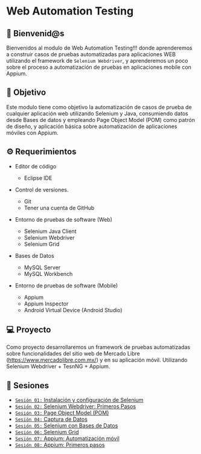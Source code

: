 # Web Automation Testing

## :wave: Bienvenid@s

Bienvenidos al modulo de Web Automation Testing!!! donde aprenderemos a construir casos de pruebas automatizadas para aplicaciones WEB utilizando el framework de `Selenium Webdriver`, y aprenderemos un poco sobre el proceso a automatización de pruebas en aplicaciones mobile con Appium.

## :dart: Objetivo

Este modulo tiene como objetivo la automatización de casos de prueba de cualquier aplicación web utilizando Selenium y Java, consumiendo datos desde Bases de datos y empleando Page Object Model (POM) como patrón de diseño, y aplicación básica sobre automatización de aplicaciones móviles con Appium.

## :gear: Requerimientos

- Editor de código
  - Eclipse IDE

- Control de versiones.
  - Git
  - Tener una cuenta de GitHub

- Entorno de pruebas de software (Web)
  - Selenium Java Client
  - Selenium Webdriver
  - Selenium Grid

- Bases de Datos
  - MySQL Server 
  - MySQL Workbench

- Entorno de pruebas de software (Mobile)
  - Appium
  - Appium Inspector
  - Android Virtual Device (Android Studio)

## 💻 Proyecto

Como proyecto desarrollaremos un framework de pruebas automatizadas sobre funcionalidades del sitio web de Mercado Libre (https://www.mercadolibre.com.mx/) y en su aplicación móvil. Utilizando Selenium Webdriver + TesnNG  + Appium.		

## :bookmark_tabs: Sesiones

- [`Sesión 01:` Instalación y configuración de Selenium](./Sesion-01)
- [`Sesión 02:` Selenium Webdriver: Primeros Pasos](./Sesion-02)
- [`Sesión 03:` Page Object Model (POM)](./Sesion-03)
- [`Sesión 04:` Captura de Datos](./Sesion-04)
- [`Sesión 05:` Selenium con Bases de Datos](./Sesion-05)
- [`Sesión 06:` Selenium Grid](./Sesion-06)
- [`Sesión 07:` Appium: Automatización móvil](./Sesion-07)
- [`Sesión 08:` Appium: Primeros pasos](./Sesion-08)
